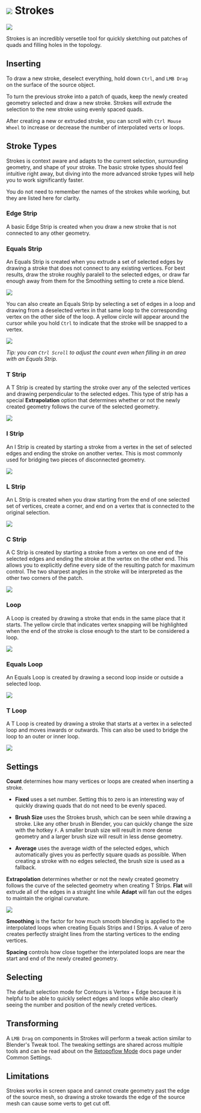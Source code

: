 # ![](/images/icons/strokes-icon.png) Strokes

![](images/strokes.jpg)

Strokes is an incredibly versetile tool for quickly sketching out patches of quads and filling holes in the topology.

## Inserting

To draw a new stroke, deselect everything, hold down `Ctrl`, and `LMB Drag` on the surface of the source object.

To turn the previous stroke into a patch of quads, keep the newly created geometry selected and draw a new stroke. Strokes will extrude the selection to the new stroke using evenly spaced quads.

After creating a new or extruded stroke, you can scroll with `Ctrl Mouse Wheel` to increase or decrease the number of interpolated verts or loops.


## Stroke Types

Strokes is context aware and adapts to the current selection, surrounding geometry, and shape of your stroke. The basic stroke types should feel intuitive right away, but diving into the more advanced stroke types will help you to work significantly faster.

You do not need to remember the names of the strokes while working, but they are listed here for clarity. 

### Edge Strip 

A basic Edge Strip is created when you draw a new stroke that is not connected to any other geometry.

### Equals Strip 

An Equals Strip is created when you extrude a set of selected edges by drawing a stroke that does not connect to any existing vertices. For best results, draw the stroke roughly paralell to the selected edges, or draw far enough away from them for the Smoothing setting to crete a nice blend.

![](images/strokes_equals_01.jpg)

You can also create an Equals Strip by selecting a set of edges in a loop and drawing from a deselected vertex in that same loop to the corresponding vertex on the other side of the loop. A yellow circle will appear around the cursor while you hold `Ctrl` to indicate that the stroke will be snapped to a vertex.

![](images/strokes_equals_02.jpg)

*Tip: you can `Ctrl Scroll` to adjust the count even when filling in an area with an Equals Strip.*

### T Strip

A T Strip is created by starting the stroke over any of the selected vertices and drawing perpendicular to the selected edges. This type of strip has a special **Extrapolation** option that determines whether or not the newly created geometry follows the curve of the selected geometry. 

![](images/strokes_t_01.jpg)

### I Strip

An I Strip is created by starting a stroke from a vertex in the set of selected edges and ending the stroke on another vertex. This is most commonly used for bridging two pieces of disconnected geometry.

![](images/strokes_i_01.jpg)

### L Strip

An L Strip is created when you draw starting from the end of one selected set of vertices, create a corner, and end on a vertex that is connected to the original selection. 

![](images/strokes_L_01.jpg)

### C Strip

A C Strip is created by starting a stroke from a vertex on one end of the selected edges and ending the stroke at the vertex on the other end. This allows you to explicitly define every side of the resulting patch for maximum control. The two sharpest angles in the stroke will be interpreted as the other two corners of the patch.

![](images/strokes_c_01.jpg)

### Loop

A Loop is created by drawing a stroke that ends in the same place that it starts. The yellow circle that indicates vertex snapping will be highlighted when the end of the stroke is close enough to the start to be considered a loop.

![](images/strokes_loop.jpg)

### Equals Loop

An Equals Loop is created by drawing a second loop inside or outside a selected loop.

![](images/strokes_loop_equals.jpg)

### T Loop

A T Loop is created by drawing a stroke that starts at a vertex in a selected loop and moves inwards or outwards. This can also be used to bridge the loop to an outer or inner loop. 

![](images/strokes_loop_t.jpg)


## Settings

**Count** determines how many vertices or loops are created when inserting a stroke.

- **Fixed** uses a set number. Setting this to zero is an interesting way of quickly drawing quads that do not need to be evenly spaced.

- **Brush Size** uses the Strokes brush, which can be seen while drawing a stroke. Like any other brush in Blender, you can quickly change the size with the hotkey `F`. A smaller brush size will result in more dense geometry and a larger brush size will result in less dense geometry.

- **Average** uses the average width of the selected edges, which automatically gives you as perfectly square quads as possible. When creating a stroke with no edges selected, the brush size is used as a fallback.

**Extrapolation** determines whether or not the newly created geometry follows the curve of the selected geometry when creating T Strips. **Flat** will extrude all of the edges in a straight line while **Adapt** will fan out the edges to maintain the original curvature.

![](images/strokes_adapt.jpg)

**Smoothing** is the factor for how much smooth blending is applied to the interpolated loops when creating Equals Strips and I Strips. A value of zero creates perfectly straight lines from the starting vertices to the ending vertices.

**Spacing** controls how close together the interpolated loops are near the start and end of the newly created geometry.


## Selecting

The default selection mode for Contours is Vertex + Edge because it is helpful to be able to quickly select edges and loops while also clearly seeing the number and position of the newly creted vertices.


## Transforming

A `LMB Drag` on components in Strokes will perform a tweak action similar to Blender's Tweak tool. The tweaking settings are shared across multiple tools and can be read about on the [Retopoflow Mode](general.html) docs page under Common Settings.

## Limitations

Strokes works in screen space and cannot create geometry past the edge of the source mesh, so drawing a stroke towards the edge of the source mesh can cause some verts to get cut off.